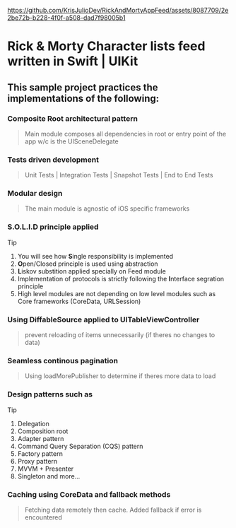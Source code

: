 https://github.com/KrisJulioDev/RickAndMortyAppFeed/assets/8087709/2e2be72b-b228-4f0f-a508-dad7f98005b1  
# Rick & Morty Character lists feed written in Swift | UIKit
## This sample project practices the implementations of the following:
### Composite Root architectural pattern
  > Main module composes all dependencies in root or entry point of the app w/c is the UISceneDelegate
### Tests driven development
  > Unit Tests | Integration Tests | Snapshot Tests | End to End Tests
### Modular design
  > The main module is agnostic of iOS specific frameworks
### S.O.L.I.D principle applied
> [!TIP] 
> 1. You will see how **S**ingle responsibility is implemented
> 2. **O**pen/Closed principle is used using abstraction
> 3. **L**iskov substition applied specially on Feed module
> 4. Implementation of protocols is strictly following the **I**nterface segration principle
> 5. High level modules are not depending on low level modules such as Core frameworks (CoreData, URLSession)
### Using DiffableSource applied to UITableViewController 
> prevent reloading of items unnecessarily (if theres no changes to data)
### Seamless continous pagination 
> Using loadMorePublisher to determine if theres more data to load 
### Design patterns such as
> [!TIP]
> 1. Delegation
> 2. Composition root
> 3. Adapter pattern
> 4. Command Query Separation (CQS) pattern
> 5. Factory pattern
> 6. Proxy pattern
> 7. MVVM + Presenter
> 8. Singleton and more...
### Caching using CoreData and fallback methods
> Fetching data remotely then cache. Added fallback if error is encountered
